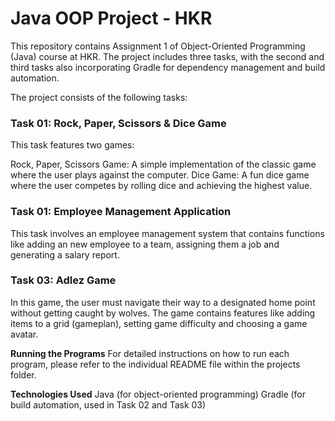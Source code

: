 <h1><b>Java OOP Project - HKR</b></h1>
This repository contains Assignment 1 of Object-Oriented Programming (Java) course at HKR. The project includes three tasks, with the second and third tasks also incorporating Gradle for dependency management and build automation.

The project consists of the following tasks:

<h3><b>Task 01: Rock, Paper, Scissors & Dice Game </b></h3>
This task features two games:

Rock, Paper, Scissors Game: A simple implementation of the classic game where the user plays against the computer.
Dice Game: A fun dice game where the user competes by rolling dice and achieving the highest value.

<h3><b>Task 01: Employee Management Application </b></h3>
This task involves an employee management system that contains functions like adding an new employee to a team, assigning them a job and generating a salary report.

<h3><b>Task 03: Adlez Game</b></h3>
In this game, the user must navigate their way to a designated home point without getting caught by wolves. The game contains features like adding items to a grid (gameplan), setting game difficulty and choosing a game avatar.

<b>Running the Programs</b>
For detailed instructions on how to run each program, please refer to the individual README file within the projects folder.

<b>Technologies Used</b>
Java (for object-oriented programming)
Gradle (for build automation, used in Task 02 and Task 03)
